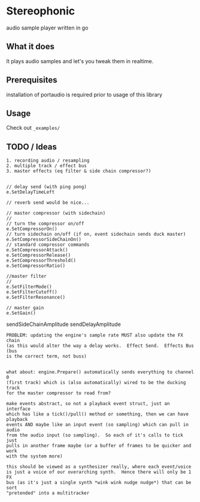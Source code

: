 # Stereophonic
audio sample player written in go

## What it does
It plays audio samples and let's you tweak them in realtime.

## Prerequisites
installation of portaudio is required prior to usage of this library

## Usage
Check out `_examples/`

## TODO / Ideas

    1. recording audio / resampling
    2. multiple track / effect bus
    3. master effects (eq filter & side chain compressor?)


    // delay send (with ping pong)
    e.SetDelayTimeLeft

    // reverb send would be nice...

    // master compressor (with sidechain)
    //
    // turn the compressor on/off
    e.SetCompressorOn()
    // turn sidechain on/off (if on, event sidechain sends duck master)
    e.SetCompressorSideChainOn() 
    // standard compressor commands 
    e.SetCompressorAttack()
    e.SetCompressorRelease()
    e.SetCompressorThreshold()
    e.SetCompressorRatio()

    //master filter
    //
    e.SetFilterMode()
    e.SetFilterCutoff()
    e.SetFilterResonance()

    // master gain
    e.SetGain()


    
sendSideChainAmplitude
sendDelayAmplitude


    PROBLEM: updating the engine's sample rate MUST also update the FX chain
    (as this would alter the way a delay works.  Effect Send.  Effects Bus (bus
    is the correct term, not buss)


    what about: engine.Prepare() automatically sends everything to channel 0
    (first track) which is (also automatically) wired to be the ducking track
    for the master compressor to read from?

    make events abstract, so not a playback event struct, just an interface
    which has like a tick()/pull() method or something, then we can have playback
    events AND maybe like an input event (so sampling) which can pull in audio
    from the audio input (so sampling).  So each of it's calls to tick just
    pulls in another frame maybe (or a buffer of frames to be quicker and work
    with the system more)

    this should be viewed as a synthesizer really, where each event/voice
    is just a voice of our overarching synth.  Hence there will only be 1 FX
    bus (as it's just a single synth *wink wink nudge nudge*) that can be sort
    "pretended" into a multitracker
